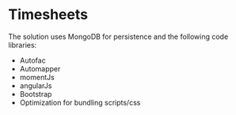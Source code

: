 # Timesheets

The solution uses MongoDB for persistence and the following code libraries:
- Autofac 
- Automapper
- momentJs
- angularJs
- Bootstrap
- Optimization for bundling scripts/css
